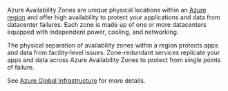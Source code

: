 Azure Availability Zones are unique physical locations within an [Azure region](Region.html) and offer high availability to protect your applications and data from datacenter failures. 
Each zone is made up of one or more datacenters equipped with independent power, cooling, and networking.

The physical separation of availability zones within a region protects apps and data from facility-level issues.
Zone-redundant services replicate your apps and data across Azure Availability Zones to protect from single points of failure.

See [Azure Global Infrastructure](https://azure.microsoft.com/en-us/explore/global-infrastructure/) for more details.